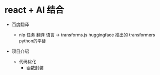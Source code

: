 # react + AI 结合

- 百度翻译
    - nlp 任务 翻译
        语言 -> transforms.js huggingface 推出的 transformers python的平替

- 项目介绍
    - 代码优化
        - 函数封装